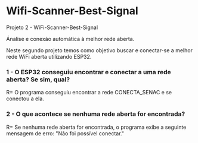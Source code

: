# Wifi-Scanner-Best-Signal

Projeto 2 - WiFi-Scanner-Best-Signal

Ánalise e conexão automática à melhor rede aberta.

Neste segundo projeto temos como objetivo buscar e conectar-se a melhor rede WiFi aberta utilizando ESP32.

### 1 - O ESP32 conseguiu encontrar e conectar a uma rede aberta? Se sim, qual?
R= O programa conseguiu encontrar a rede CONECTA_SENAC e se conectou a ela.

### 2 -  O que acontece se nenhuma rede aberta for encontrada?
R= Se nenhuma rede aberta for encontrada, o programa exibe a seguinte mensagem de erro: "Não foi possível conectar."














































